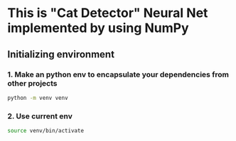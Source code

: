 # This is "Cat Detector" Neural Net implemented by using NumPy

## Initializing environment

### 1. Make an python env to encapsulate your dependencies from other projects

```bash
python -m venv venv
```

### 2. Use current env

```bash
source venv/bin/activate
```
